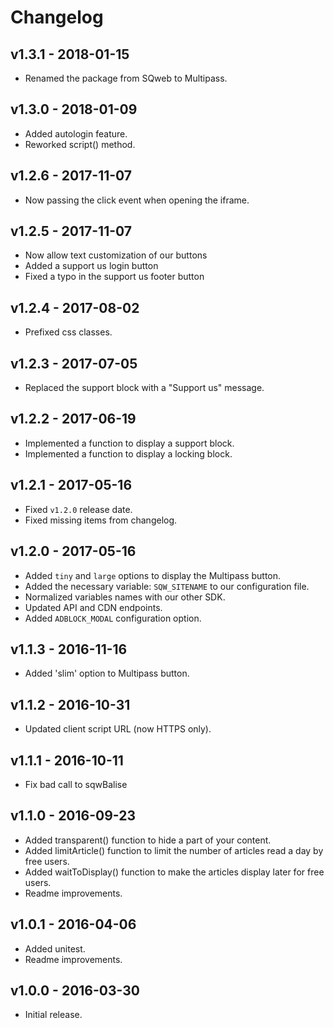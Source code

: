 # Changelog

## v1.3.1 - 2018-01-15

* Renamed the package from SQweb to Multipass.

## v1.3.0 - 2018-01-09

* Added autologin feature.
* Reworked script() method.

## v1.2.6 - 2017-11-07

* Now passing the click event when opening the iframe.

## v1.2.5 - 2017-11-07

* Now allow text customization of our buttons
* Added a support us login button
* Fixed a typo in the support us footer button

## v1.2.4 - 2017-08-02

* Prefixed css classes.

## v1.2.3 - 2017-07-05

* Replaced the support block with a "Support us" message.

## v1.2.2 - 2017-06-19

* Implemented a function to display a support block.
* Implemented a function to display a locking block.

## v1.2.1 - 2017-05-16

* Fixed `v1.2.0` release date.
* Fixed missing items from changelog.

## v1.2.0 - 2017-05-16

* Added `tiny` and `large` options to display the Multipass button.
* Added the necessary variable: `SQW_SITENAME` to our configuration file.
* Normalized variables names with our other SDK.
* Updated API and CDN endpoints.
* Added `ADBLOCK_MODAL` configuration option.

## v1.1.3 - 2016-11-16

* Added 'slim' option to Multipass button.

## v1.1.2 - 2016-10-31

* Updated client script URL (now HTTPS only).

## v1.1.1 - 2016-10-11

* Fix bad call to sqwBalise

## v1.1.0 - 2016-09-23

* Added transparent() function to hide a part of your content.
* Added limitArticle() function to limit the number of articles read a day by free users.
* Added waitToDisplay() function to make the articles display later for free users.
* Readme improvements.

## v1.0.1 - 2016-04-06

* Added unitest.
* Readme improvements.

## v1.0.0 - 2016-03-30

* Initial release.
